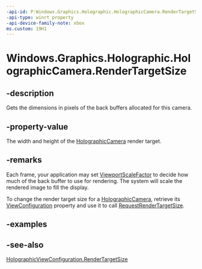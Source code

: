 ```yaml
---
-api-id: P:Windows.Graphics.Holographic.HolographicCamera.RenderTargetSize
-api-type: winrt property
-api-device-family-note: xbox
ms.custom: 19H1
---
```


<!-- Property syntax
public Windows.Foundation.Size RenderTargetSize { get; }
-->

# Windows.Graphics.Holographic.HolographicCamera.RenderTargetSize

## -description
Gets the dimensions in pixels of the back buffers allocated for this camera.

## -property-value
The width and height of the [HolographicCamera](holographiccamera.md) render target.

## -remarks
Each frame, your application may set [ViewportScaleFactor](holographiccamera_viewportscalefactor.md) to decide how much of the back buffer to use for rendering.  The system will scale the rendered image to fill the display.

To change the render target size for a [HolographicCamera](holographiccamera.md), retrieve its [ViewConfiguration](holographiccamera_viewconfiguration.md) property and use it to call [RequestRenderTargetSize](holographicviewconfiguration_requestrendertargetsize_54701265.md).

## -examples

## -see-also
[HolographicViewConfiguration.RenderTargetSize](holographicviewconfiguration_rendertargetsize.md)
